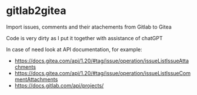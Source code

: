 # gitlab2gitea
Import issues, comments and their atachements from Gitlab to Gitea

Code is very dirty as I put it together with assistance of chatGPT

In case of need look at API documentation, for example:
- https://docs.gitea.com/api/1.20/#tag/issue/operation/issueListIssueAttachments
- https://docs.gitea.com/api/1.20/#tag/issue/operation/issueListIssueCommentAttachments
- https://docs.gitlab.com/api/projects/
